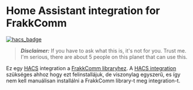 # Home Assistant integration for FrakkComm

[![hacs_badge](https://img.shields.io/badge/HACS-Custom-41BDF5.svg)](https://github.com/hacs/integration)

> **_Disclaimer:_** If you have to ask what this is, it's not for you. Trust me. I'm serious, there are about 5 people on this planet that can use this.

Ez egy [HACS](https://hacs.xyz/) integration a [FrakkComm libraryhez](https://github.com/Vogete/frakkcomm). A [HACS integration](https://hacs.xyz/) szükséges ahhoz hogy ezt felinstallájuk, de viszonylag egyszerű, es így nem kell manuálisan installálni a FrakkComm library-t meg integration-t.
